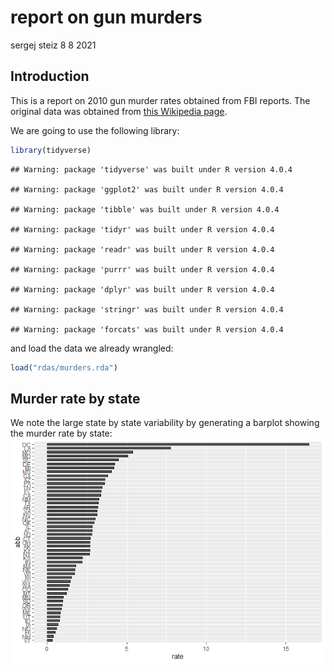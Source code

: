 report on gun murders
================
sergej steiz
8 8 2021

## Introduction

This is a report on 2010 gun murder rates obtained from FBI reports. The
original data was obtained from [this Wikipedia
page](https://en.wikipedia.org/wiki/Murder_in_the_United_States_by_state).

We are going to use the following library:

``` r
library(tidyverse)
```

    ## Warning: package 'tidyverse' was built under R version 4.0.4

    ## Warning: package 'ggplot2' was built under R version 4.0.4

    ## Warning: package 'tibble' was built under R version 4.0.4

    ## Warning: package 'tidyr' was built under R version 4.0.4

    ## Warning: package 'readr' was built under R version 4.0.4

    ## Warning: package 'purrr' was built under R version 4.0.4

    ## Warning: package 'dplyr' was built under R version 4.0.4

    ## Warning: package 'stringr' was built under R version 4.0.4

    ## Warning: package 'forcats' was built under R version 4.0.4

and load the data we already wrangled:

``` r
load("rdas/murders.rda")
```

## Murder rate by state

We note the large state by state variability by generating a barplot
showing the murder rate by state:
![](report_files/figure-gfm/murder-rate-by-state-1.png)<!-- -->
